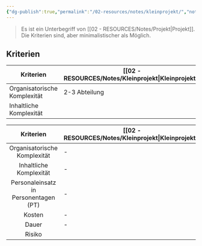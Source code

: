 ```yaml
---
{"dg-publish":true,"permalink":"/02-resources/notes/kleinprojekt/","noteIcon":"","updated":"2024-06-17T09:37:09.000+02:00"}
---
```


> Es ist ein Unterbegriff von [[02 - RESOURCES/Notes/Projekt\|Projekt]]. Die Kriterien sind, aber minimalistischer als Möglich.
 
## Kriterien 
| Kriterien                    | [[02 - RESOURCES/Notes/Kleinprojekt\|Kleinprojekt]] |
| ---------------------------- | ---------------- |
| Organisatorische Komplexität | 2-3 Abteilung    |
| Inhaltliche Komplexität            |                  |



| Kriterien | [[02 - RESOURCES/Notes/Kleinprojekt\|Kleinprojekt]]  |  |  |  |
| :--: | ---- | :--: | :--: | :--: |
| Organisatorische Komplexität | - |  |  |  |
| Inhaltliche Komplexität | - |  |  |  |
| Personaleinsatz in<br>Personentagen (PT)  | - |  |  |  |
| Kosten | - |  |  |  |
| Dauer | - |  |  |  |
| Risiko |  |  |  |  |